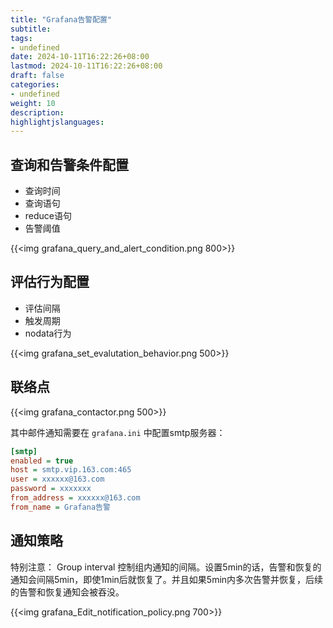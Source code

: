 ```yaml
---
title: "Grafana告警配置"
subtitle:
tags: 
- undefined
date: 2024-10-11T16:22:26+08:00
lastmod: 2024-10-11T16:22:26+08:00
draft: false
categories: 
- undefined
weight: 10
description:
highlightjslanguages:
---
```

<!--more-->

## 查询和告警条件配置

- 查询时间
- 查询语句
- reduce语句
- 告警阈值

{{<img grafana_query_and_alert_condition.png 800>}}

## 评估行为配置

- 评估间隔
- 触发周期
- nodata行为

{{<img grafana_set_evalutation_behavior.png 500>}}

## 联络点

{{<img grafana_contactor.png  500>}}

其中邮件通知需要在 `grafana.ini` 中配置smtp服务器：

```ini
[smtp]
enabled = true
host = smtp.vip.163.com:465
user = xxxxxx@163.com
password = xxxxxxx
from_address = xxxxxx@163.com
from_name = Grafana告警
```

## 通知策略

特别注意： Group interval 控制组内通知的间隔。设置5min的话，告警和恢复的通知会间隔5min，即使1min后就恢复了。并且如果5min内多次告警并恢复，后续的告警和恢复通知会被吞没。

{{<img grafana_Edit_notification_policy.png 700>}}